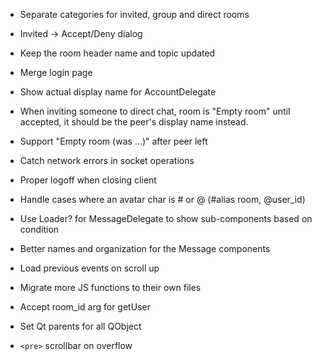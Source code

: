 - Separate categories for invited, group and direct rooms
- Invited → Accept/Deny dialog
- Keep the room header name and topic updated
- Merge login page
- Show actual display name for AccountDelegate

- When inviting someone to direct chat, room is "Empty room" until accepted,
  it should be the peer's display name instead.
- Support "Empty room (was ...)" after peer left

- Catch network errors in socket operations

- Proper logoff when closing client

- Handle cases where an avatar char is # or @ (#alias room, @user\_id)

- Use Loader? for MessageDelegate to show sub-components based on condition
- Better names and organization for the Message components

- Load previous events on scroll up

- Migrate more JS functions to their own files

- Accept room\_id arg for getUser

- Set Qt parents for all QObject

- `<pre>` scrollbar on overflow
